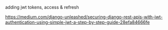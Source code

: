 
adding jwt tokens,
access & refresh

https://medium.com/django-unleashed/securing-django-rest-apis-with-jwt-authentication-using-simple-jwt-a-step-by-step-guide-28efa84666fe




